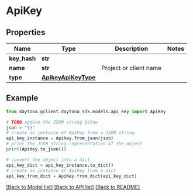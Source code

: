 # ApiKey


## Properties

Name | Type | Description | Notes
------------ | ------------- | ------------- | -------------
**key_hash** | **str** |  | 
**name** | **str** | Project or client name | 
**type** | [**ApikeyApiKeyType**](ApikeyApiKeyType.md) |  | 

## Example

```python
from daytona.gclient.daytona_sdk.models.api_key import ApiKey

# TODO update the JSON string below
json = "{}"
# create an instance of ApiKey from a JSON string
api_key_instance = ApiKey.from_json(json)
# print the JSON string representation of the object
print(ApiKey.to_json())

# convert the object into a dict
api_key_dict = api_key_instance.to_dict()
# create an instance of ApiKey from a dict
api_key_from_dict = ApiKey.from_dict(api_key_dict)
```
[[Back to Model list]](../README.md#documentation-for-models) [[Back to API list]](../README.md#documentation-for-api-endpoints) [[Back to README]](../README.md)


